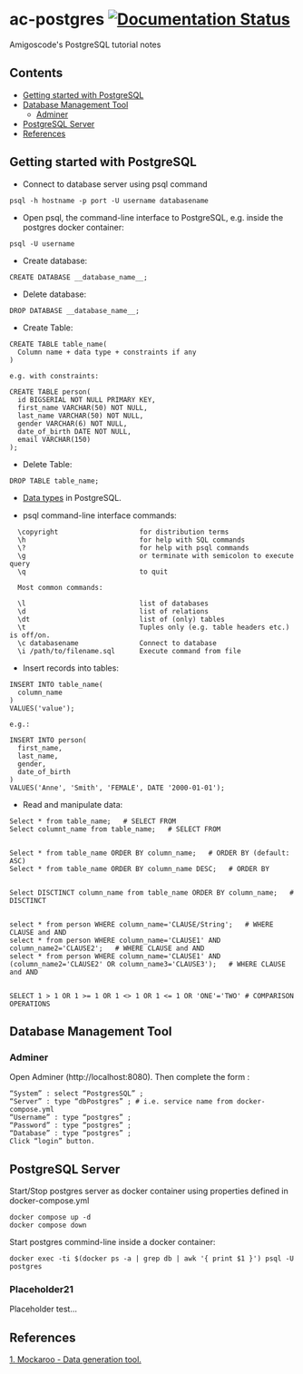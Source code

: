 # ac-postgres [![Documentation Status](https://readthedocs.org/projects/ansicolortags/badge/?version=latest)](http://ansicolortags.readthedocs.io/?badge=latest)

Amigoscode's PostgreSQL tutorial notes

## Contents

- [Getting started with PostgreSQL](#Getting-started-with-PostgreSQL)
- [Database Management Tool](#Database-Management-Tool)
  - [Adminer](#Adminer)
- [PostgreSQL Server](#PostgreSQL-Server)
- [References](#References)

## Getting started with PostgreSQL

- Connect to database server using psql command

```
psql -h hostname -p port -U username databasename
```
- Open psql, the command-line interface to PostgreSQL, e.g. inside the postgres docker container:

```
psql -U username
```

- Create database:

```
CREATE DATABASE __database_name__;
```

- Delete database:

```
DROP DATABASE __database_name__;
```
- Create Table:

```
CREATE TABLE table_name(
  Column name + data type + constraints if any
)

e.g. with constraints: 

CREATE TABLE person(
  id BIGSERIAL NOT NULL PRIMARY KEY, 
  first_name VARCHAR(50) NOT NULL,
  last_name VARCHAR(50) NOT NULL,
  gender VARCHAR(6) NOT NULL,
  date_of_birth DATE NOT NULL,
  email VARCHAR(150)
);
```
- Delete Table:
```
DROP TABLE table_name;
```

- [Data types](https://www.postgresql.org/docs/13/datatype.html) in PostgreSQL.

- psql command-line interface commands:
```
  \copyright                    for distribution terms
  \h                            for help with SQL commands
  \?                            for help with psql commands
  \g                            or terminate with semicolon to execute query
  \q                            to quit

  Most common commands: 

  \l                            list of databases
  \d                            list of relations
  \dt                           list of (only) tables
  \t                            Tuples only (e.g. table headers etc.) is off/on.
  \c databasename               Connect to database
  \i /path/to/filename.sql      Execute command from file
```

- Insert records into tables:
```
INSERT INTO table_name(
  column_name
)
VALUES('value');

e.g.: 

INSERT INTO person(
  first_name,
  last_name,
  gender,
  date_of_birth
)
VALUES('Anne', 'Smith', 'FEMALE', DATE '2000-01-01');
```

- Read and manipulate data:
```
Select * from table_name;   # SELECT FROM 
Select columnt_name from table_name;   # SELECT FROM 


Select * from table_name ORDER BY column_name;   # ORDER BY (default: ASC)
Select * from table_name ORDER BY column_name DESC;   # ORDER BY


Select DISCTINCT column_name from table_name ORDER BY column_name;   # DISCTINCT


select * from person WHERE column_name='CLAUSE/String';   # WHERE CLAUSE and AND
select * from person WHERE column_name='CLAUSE1' AND column_name2='CLAUSE2';   # WHERE CLAUSE and AND
select * from person WHERE column_name='CLAUSE1' AND (column_name2='CLAUSE2' OR column_name3='CLAUSE3');   # WHERE CLAUSE and AND


SELECT 1 > 1 OR 1 >= 1 OR 1 <> 1 OR 1 <= 1 OR 'ONE'='TWO' # COMPARISON OPERATIONS
```


## Database Management Tool

### Adminer

Open Adminer (http://localhost:8080). Then complete the form :
```
“System” : select “PostgresSQL” ;
“Server” : type “dbPostgres” ; # i.e. service name from docker-compose.yml
“Username” : type “postgres” ;
“Password” : type “postgres” ;
“Database” : type “postgres” ;
Click “login” button.
```

## PostgreSQL Server

Start/Stop postgres server as docker container using properties defined in docker-compose.yml
```
docker compose up -d
docker compose down
```

Start postgres commind-line inside a docker container:

```
docker exec -ti $(docker ps -a | grep db | awk '{ print $1 }') psql -U postgres
```

### Placeholder21

Placeholder test...

## References

[1. Mockaroo - Data generation tool.](https://www.mockaroo.com/)